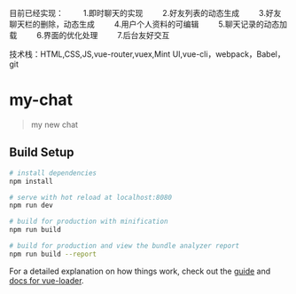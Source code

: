 目前已经实现：
          1.即时聊天的实现
          2.好友列表的动态生成
          3.好友聊天栏的删除，动态生成
          4.用户个人资料的可编辑
          5.聊天记录的动态加载
          6.界面的优化处理
          7.后台友好交互

技术栈：HTML,CSS,JS,vue-router,vuex,Mint UI,vue-cli，webpack，Babel，git







# my-chat

> my new chat

## Build Setup

``` bash
# install dependencies
npm install

# serve with hot reload at localhost:8080
npm run dev

# build for production with minification
npm run build

# build for production and view the bundle analyzer report
npm run build --report
```

For a detailed explanation on how things work, check out the [guide](http://vuejs-templates.github.io/webpack/) and [docs for vue-loader](http://vuejs.github.io/vue-loader).
